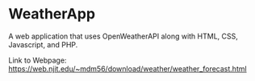 # WeatherApp
A web application that uses OpenWeatherAPI along with HTML, CSS, Javascript, and PHP.

Link to Webpage: https://web.njit.edu/~mdm56/download/weather/weather_forecast.html 
